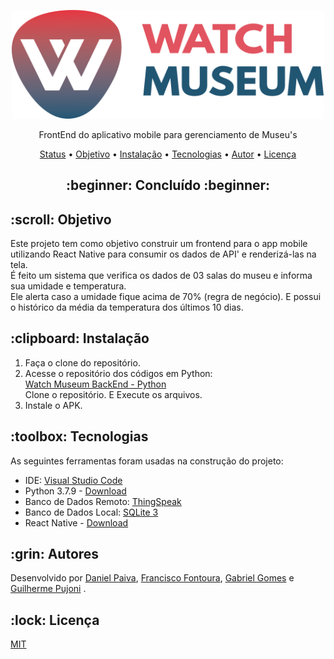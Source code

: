 <p align="center">
  <a href="#">
    <img src="logo/Watch-Museum.png" width="500" alt="Watch Museum">
  </a>
</p>
<p align="center">
    FrontEnd do aplicativo mobile para gerenciamento de Museu's
</p>

<p align="center">
 <a href="#status">Status</a> • 
 <a href="#objetivo">Objetivo</a> •
 <a href="#instalacao">Instalação</a> • 
 <a href="#tecnologias">Tecnologias</a> • 
 <a href="#autor">Autor</a> • 
 <a href="#licenca">Licença</a> 
</p>

<h2 align="center" id=status> 
	:beginner: Concluído :beginner:
</h2>

<h2 id=objetivo>:scroll: Objetivo</h2>

Este projeto tem como objetivo construir um frontend para o app mobile utilizando React Native para consumir os dados de API' e renderizá-las na tela.<br>
É feito um sistema que verifica os dados de 03 salas do museu e informa sua umidade e temperatura.<br>
Ele alerta caso a umidade fique acima de 70% (regra de negócio).
E possui o histórico da média da temperatura dos últimos 10 dias.

<h2 id=instalacao>:clipboard: Instalação</h2>

1. Faça o clone do repositório.
2. Acesse o repositório dos códigos em Python:<br>
[Watch Museum BackEnd - Python](https://github.com/danhpaiva/watch-museum-py)<br>
Clone o repositório. E Execute os arquivos.<br>
3. Instale o APK.

<h2 id=tecnologias>:toolbox: Tecnologias</h2>

As seguintes ferramentas foram usadas na construção do projeto:

- IDE: <a href="https://code.visualstudio.com/">Visual Studio Code</a>
- Python 3.7.9 - <a href="https://www.python.org/downloads/release/python-379/"> Download </a>
- Banco de Dados Remoto: <a href="https://thingspeak.com/">ThingSpeak</a>
- Banco de Dados Local: <a href="https://www.sqlite.org/download.html">SQLite 3</a>
- React Native - <a href="https://reactnative.dev/"> Download </a>

<h2 id=autor>:grin: Autores</h2>

Desenvolvido por <a href="https://www.linkedin.com/in/danhpaiva/" target="_blank">Daniel Paiva</a>,
<a href="https://www.linkedin.com/in/francisco-fontoura/" target="_blank">Francisco Fontoura</a>,
<a href="https://github.com/gab-gomes" target="_blank">Gabriel Gomes</a> e 
<a href="https://www.linkedin.com/in/guilhermepujoni/" target="_blank">Guilherme Pujoni</a> .

<h2 id=licenca>:lock: Licença</h2>
<a href="https://github.com/danhpaiva/login-csharp-sqlServer/blob/master/LICENSE" target="_blank">MIT</a>
